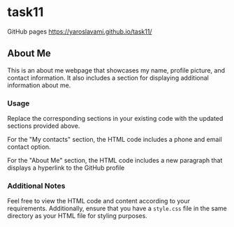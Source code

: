 # task11
GitHub pages 
https://yaroslavami.github.io/task11/

## About Me

This is an about me webpage that showcases my name, profile picture, and contact information. It also includes a section for displaying additional information about me.

### Usage

Replace the corresponding sections in your existing code with the updated sections provided above.

For the "My contacts" section, the HTML code includes a phone and email contact option.

For the "About Me" section, the HTML code includes a new paragraph that displays a hyperlink to the GitHub profile

### Additional Notes

Feel free to view the HTML code and content according to your requirements. Additionally, ensure that you have a `style.css` file in the same directory as your HTML file for styling purposes.
